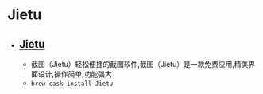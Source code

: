 # Jietu
- [Jietu](https://jietu.qq.com/)
  - 
  - 截图（Jietu）轻松便捷的截图软件,截图（Jietu）是一款免费应用,精美界面设计,操作简单,功能强大
  - `brew cask install Jietu`
